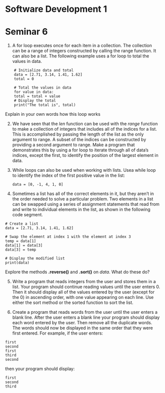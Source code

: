 # Software Development 1 
# Seminar 6 

1. A for loop executes once for each item in a collection. The collection can be a range of integers constructed by calling the range function. It can also be a list. The following example uses a for loop to total the values in data.


```
    # Initialize data and total
    data = [2.71, 3.14, 1.41, 1.62] 
    total = 0

    # Total the values in data
    for value in data: 
    total = total + value
    # Display the total
    print("The total is", total)
 ```  
   
 Explain in your own words how this loop works   
        
2. We have seen that the *len* function can be used with the *range* function to make a collection of integers that includes all of the indices for a list. This is accomplished by passing the length of the list as the only argument to range. A subset of the indices can be constructed by providing a second argument to range. Make a program that demonstrates this by using a for loop to iterate through all of data’s indices, except the first, to identify the position of the largest element in data.

3. While loops can also be used when working with lists. Usea while loop to identify the index of the first positive value in the list:

   
       data = [0, -1, 4, 1, 0]


4. Sometimes a list has all of the correct elements in it, but they aren’t in the order needed to solve a particular problem. Two elements in a list can be swapped using a series of assignment statements that read from and write to individual elements in the list, as shown in the following code segment.


```
# Create a list
data = [2.71, 3.14, 1.41, 1.62]

# Swap the element at index 1 with the element at index 3
temp = data[1] 
data[1] = data[3] 
data[3] = temp

# Display the modified list
print(data)
```

      
Explore the methods **.reverse()** and **.sort()** on *data*. What do these do?

5. Write a program that reads integers from the user and stores them in a list. Your program should continue reading values until the user enters 0. Then it should display all of the values entered by the user (except for the 0) in ascending order, with one value appearing on each line. Use either the sort method or the sorted function
to sort the list.


6. Create a program that reads words from the user until the user enters a blank line. After the user enters a blank line your program should display each word entered by the user. Then remove all the duplicate words. The words should now be displayed in
the same order that they were first entered. For example, if the user enters:

```
first
second
first
third
second
```

then your program should display:

```
first
second
third
```

